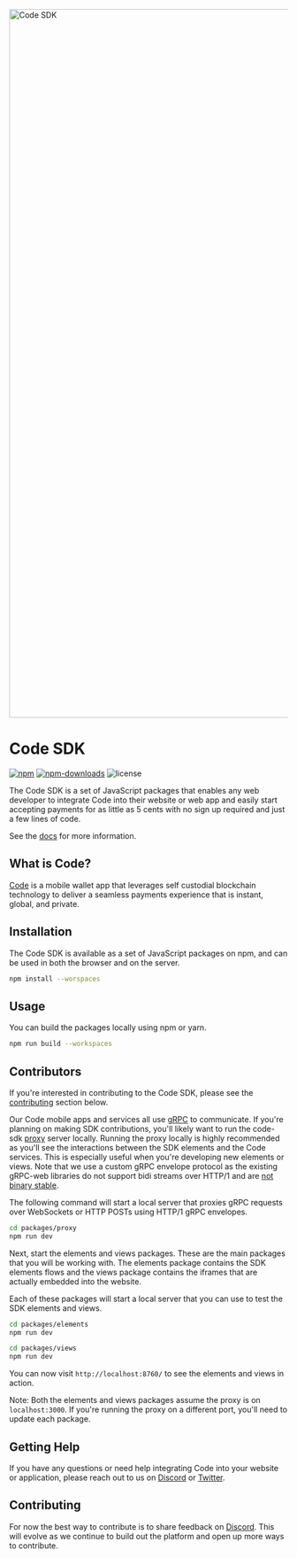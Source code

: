 <img width="1280" alt="Code SDK" src="https://github.com/code-payments/code-sdk/assets/623790/78166c02-1d24-49b0-ae95-13f5aaff15b2">

# Code SDK

[![npm][npm-image]][npm-url]
[![npm-downloads][npm-downloads-image]][npm-url]
![license][license-image]

[npm-downloads-image]: https://img.shields.io/npm/dt/@code-wallet/elements?style=flat
[npm-image]: https://img.shields.io/npm/v/@code-wallet/elements?style=flat
[npm-url]: https://www.npmjs.com/package/@code-wallet/elements
[license-image]: https://img.shields.io/badge/license-MIT-blue?style=flat

The Code SDK is a set of JavaScript packages that enables any web developer to integrate Code into their website or web app and easily start accepting payments for as little as 5 cents with no sign up required and just a few lines of code.

See the [docs](https://code-payments.github.io/code-sdk/docs/guide/introduction) for more information.

##  What is Code?

[Code](https://getcode.com) is a mobile wallet app that leverages self custodial blockchain technology to deliver a seamless payments experience that is instant, global, and private. 

##  Installation

The Code SDK is available as a set of JavaScript packages on npm, and can be used in both the browser and on the server.

```bash
npm install --worspaces
```

##  Usage

You can build the packages locally using npm or yarn.

```bash
npm run build --workspaces
```

## Contributors

If you're interested in contributing to the Code SDK, please see the
[contributing](#contributing) section below. 

Our Code mobile apps and services all use [gRPC](https://grpc.io/) to
communicate. If you're planning on making SDK contributions, you'll likely want
to run the code-sdk
[proxy](https://github.com/code-payments/code-sdk/blob/main/packages/proxy/example/index.ts)
server locally. Running the proxy locally is highly recommended as you'll see
the interactions between the SDK elements and the Code services. This is
especially useful when you're developing new elements or views. Note that we use
a custom gRPC envelope protocol as the existing gRPC-web libraries do not
support bidi streams over HTTP/1 and are [not binary
stable](https://github.com/protocolbuffers/protobuf-go/blob/v1.28.1/proto/encode.go#L216-L219).

The following command will start a local server that proxies gRPC requests over
WebSockets or HTTP POSTs using HTTP/1 gRPC envelopes. 
    
```bash
cd packages/proxy
npm run dev
```

Next, start the elements and views packages. These are the main packages that
you will be working with. The elements package contains the SDK elements flows
and the views package contains the iframes that are actually embedded into the
website. 

Each of these packages will start a local server that you can use to
test the SDK elements and views.

```bash
cd packages/elements
npm run dev
```

```bash
cd packages/views
npm run dev
```

You can now visit `http://localhost:8760/` to see the elements and views in
action.

Note: Both the elements and views packages assume the proxy is on
`localhost:3000`. If you're running the proxy on a different port, you'll need
to update each package.

## Getting Help

If you have any questions or need help integrating Code into your website or application, please reach out to us on [Discord](https://discord.gg/T8Tpj8DBFp) or [Twitter](https://twitter.com/getcode).

##  Contributing

For now the best way to contribute is to share feedback on [Discord](https://discord.gg/T8Tpj8DBFp). This will evolve as we continue to build out the platform and open up more ways to contribute. 

